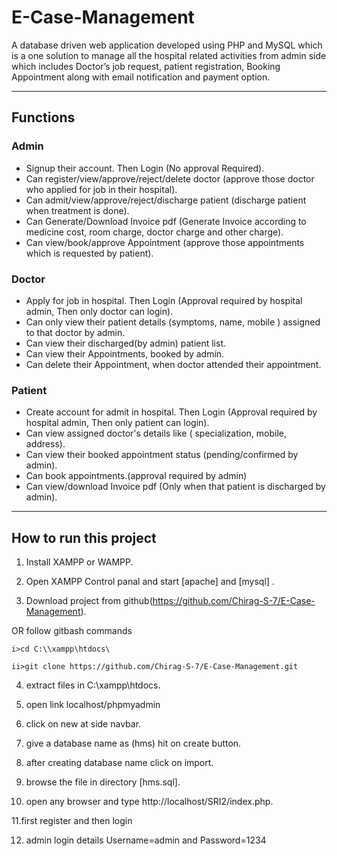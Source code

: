 # E-Case-Management

A database driven web application developed using PHP and MySQL which is a one solution to manage all the hospital related activities from admin side which includes Doctor’s
job request, patient registration, Booking Appointment along with email notification and payment option.

---
## Functions
### Admin
- Signup their account. Then Login (No approval Required).
- Can register/view/approve/reject/delete doctor (approve those doctor who applied for job in their hospital).
- Can admit/view/approve/reject/discharge patient (discharge patient when treatment is done).
- Can Generate/Download Invoice pdf (Generate Invoice according to medicine cost, room charge, doctor charge and other charge).
- Can view/book/approve Appointment (approve those appointments which is requested by patient).

### Doctor
- Apply for job in hospital. Then Login (Approval required by hospital admin, Then only doctor can login).
- Can only view their patient details (symptoms, name, mobile ) assigned to that doctor by admin.
- Can view their discharged(by admin) patient list.
- Can view their Appointments, booked by admin.
- Can delete their Appointment, when doctor attended their appointment.

### Patient
- Create account for admit in hospital. Then Login (Approval required by hospital admin, Then only patient can login).
- Can view assigned doctor's details like ( specialization, mobile, address).
- Can view their booked appointment status (pending/confirmed by admin).
- Can book appointments.(approval required by admin)
- Can view/download Invoice pdf (Only when that patient is discharged by admin).

---

## How to run this project

1. Install XAMPP or WAMPP.

2. Open XAMPP Control panal and start [apache] and [mysql] .

3. Download project from github(https://github.com/Chirag-S-7/E-Case-Management).
 
 OR follow gitbash commands

    i>cd C:\\xampp\htdocs\

    ii>git clone https://github.com/Chirag-S-7/E-Case-Management.git

4. extract files in C:\\xampp\htdocs\.

5. open link localhost/phpmyadmin

6. click on new at side navbar.

7. give a database name as (hms) hit on create button.

8. after creating database name click on import.

9. browse the file in directory [hms.sql].

10. open any browser and type http://localhost/SRI2/index.php.

11.first register and then login

12. admin login details Username=admin and Password=1234



